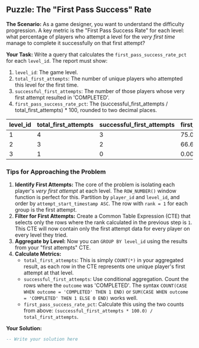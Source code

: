 ## Puzzle: The "First Pass Success" Rate

**The Scenario:** As a game designer, you want to understand the difficulty progression. A key metric is the "First Pass Success Rate" for each level: what percentage of players who attempt a level for the *very first time* manage to complete it successfully on that first attempt?

**Your Task:** Write a query that calculates the `first_pass_success_rate_pct` for each `level_id`. The report must show:

1. `level_id`: The game level.
2. `total_first_attempts`: The number of unique players who attempted this level for the first time.
3. `successful_first_attempts`: The number of those players whose very first attempt resulted in 'COMPLETED'.
4. `first_pass_success_rate_pct`: The (successful_first_attempts / total_first_attempts) * 100, rounded to two decimal places.

| **level_id** | **total_first_attempts** | **successful_first_attempts** | **first_pass_success_rate_pct** |
| ------------------ | ------------------------------ | ----------------------------------- | ------------------------------------- |
| 1                  | 4                              | 3                                   | 75.00                                 |
| 2                  | 3                              | 2                                   | 66.67                                 |
| 3                  | 1                              | 0                                   | 0.00                                  |

### Tips for Approaching the Problem

1. **Identify First Attempts:** The core of the problem is isolating each player's *very first attempt* at each level. The `ROW_NUMBER()` window function is perfect for this. Partition by `player_id` and `level_id`, and order by `attempt_start_timestamp ASC`. The row with `rank = 1` for each group is the first attempt.
2. **Filter for First Attempts:** Create a Common Table Expression (CTE) that selects only the rows where the rank calculated in the previous step is `1`. This CTE will now contain only the first attempt data for every player on every level they tried.
3. **Aggregate by Level:** Now you can `GROUP BY level_id` using the results from your "first attempts" CTE.
4. **Calculate Metrics:**
   * `total_first_attempts`: This is simply `COUNT(*)` in your aggregated result, as each row in the CTE represents one unique player's first attempt at that level.
   * `successful_first_attempts`: Use conditional aggregation. Count the rows where the `outcome` was 'COMPLETED'. The syntax `COUNT(CASE WHEN outcome = 'COMPLETED' THEN 1 END)` or `SUM(CASE WHEN outcome = 'COMPLETED' THEN 1 ELSE 0 END)` works well.
   * `first_pass_success_rate_pct`: Calculate this using the two counts from above: `(successful_first_attempts * 100.0) / total_first_attempts`.

**Your Solution:**

```sql
-- Write your solution here
```
